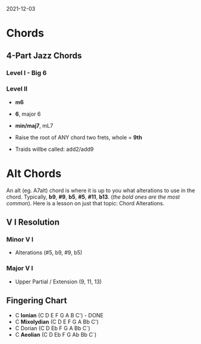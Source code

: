 2021-12-03

# Chords

## 4-Part Jazz Chords

### Level I - Big 6

### Level II

- **m6**
- **6**, major 6
- **min/maj7**, mL7


- Raise the root of ANY chord two frets, whole = **9th** 
- Traids willbe called: add2/add9


# Alt Chords

An alt (eg. A7alt) chord is where it is up to you what alterations to use in the chord. Typically, **b9**, **#9**, **b5**, **#5**, **#11**, **b13**. (*the bold ones are the most common*). Here is a lesson on just that topic: Chord Alterations.

## V I Resolution

### Minor V I

- Alterations (#5, b9, #9, b5)

### Major V I

- Upper Partial / Extension (9, 11, 13)


## Fingering Chart

- C **Ionian** (C D E F G A B C') - DONE
- C **Mixolydian** (C D E F G A Bb C')
- C Dorian (C D Eb F G A Bb C`)
- C **Aeolian** (C D Eb F G Ab Bb C`)